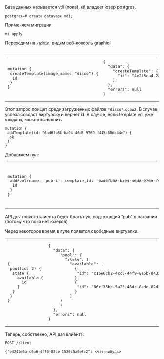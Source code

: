 База данных называется vdi (пока), ей владеет юзер postgres.

```
postgres=# create datavase vdi;
```
Применяем миграции

```
mi apply
```

Переходим на `/admin`, видим веб-консоль graphiql
```

```

<table><tr><td>
<pre>
mutation {
 createTemplate(image_name: "disco") {
  id
 }
}
</pre>
</td><td>
<pre>
{
  "data": {
    "createTemplate": {
      "id": "4e2f5ca4-242f-4318-add7-cd936d88548f"
    }
  },
  "errors": null
}
</pre>
</tr></table>

Этот запрос поищет среди загруженных файлов `*disco*.qcow2`. В случае успеха создаст виртуалку и вернёт id.
В случае, если template vm уже создана, можно выполнить

```
mutation {
 addTemplate(id: "6ad6fb58-ba94-46d8-9769-f445c68dc44e") {
  ok
 }
}
```

Добавляем пул:

<table><tr><td>
<pre>
mutation {
 addPool(name: "pub-1", template_id: "6ad6fb58-ba94-46d8-9769-f445c68dc44e"){
  id
 }
}
</pre>
</td><td>
<pre>
{
  "data": {
    "addPool": {
      "id": 2
    }
  },
  "errors": null
}
</pre>
</tr></table>

API для тонкого клиента будет брать пул, содержащий "pub" в названии (потому что пока нет юзеров)


Через некоторое время в пуле появятся свободные виртуалки:

<table><tr><td>
<pre>
{
 pool(id: 2) {
  state {
    available {
      id
    }
  }
 }
}
</pre>
</td><td>
<pre>
{
  "data": {
     "pool": {
       "state": {
         "available": [
           {
            "id": "c16e6cb2-4cc6-44f9-8e5b-8432fcd1b490"
           },
           {
            "id": "86cf35bc-5a22-48dc-8ade-82d27e48826e"
           }
         ]
     }
     }
  },
  "errors": null
}
</pre>
</tr></table>


Теперь, собственно, API для клиента:

```
POST /client

{"e4242e6a-c6a6-4f70-82ce-1520c5a0e7c2": <что-нибудь>
```
